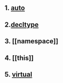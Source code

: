 ## 1. [auto](auto与decltype.md)
## 2.[decltype](auto与decltype.md)
## 3. [[namespace]]
## 4. [[this]]
## 5. [virtual](虚函数和关键字virtual.md)

